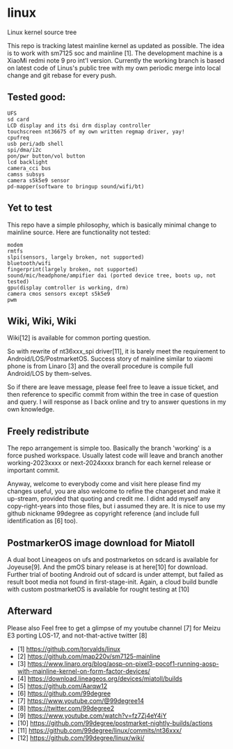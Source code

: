 # linux
Linux kernel source tree

This repo is tracking latest mainline kernel as updated as possible. The idea is to work with sm7125 soc and mainline [1]. 
The development machine is a XiaoMi redmi note 9 pro int'l version. Currently the working branch is based on latest code
of Linus's public tree with my own periodic merge into local change and git rebase for every push.

## Tested good:
```
UFS
sd card
LCD display and its dsi drm display controller
touchscreen nt36675 of my own written regmap driver, yay! 
cpufreq
usb peri/adb shell
spi/dma/i2c
pon/pwr button/vol button
lcd backlight
camera_cci bus
camss subsys 
camera s5k5e9 sensor
pd-mapper(software to bringup sound/wifi/bt)
```

## Yet to test 
This repo have a simple philosophy, which is basically minimal change to mainline source. Here are functionality not tested:
```
modem
rmtfs
slpi(sensors, largely broken, not supported)
bluetooth/wifi
fingerprint(largely broken, not supported)
sound/mic/headphone/ampifier dai (ported device tree, boots up, not tested)
gpu(display comtroller is working, drm)
camera cmos sensors except s5k5e9
pwm
```

## Wiki, Wiki, Wiki
Wiki[12] is available for common porting question.

So with rewrite of nt36xxx_spi driver[11], it is barely meet the requirement to Android/LOS/PostmarketOS. Success story of 
mainline similar to xiaomi phone is from Linaro [3] and the overall procedure is compile full Android/LOS by them-selves.

So if there are leave message, please feel free to leave a issue ticket, and then reference to specific commit from within the 
tree in case of question and query. I will response  as I back online and try to answer questions in my own knowledge.

## Freely redistribute
The repo arrangement is simple too. Basically the branch 'working' is a force pushed workspace. Usually latest code will leave 
and branch another working-2023xxxx or next-2024xxxx branch for each kernel release or important commit. 

Anyway, welcome to everybody come and visit here please find my changes useful, you are also welcome to refine the changeset 
and make it up-stream, provided that quoting and credit me. I didnt add myself any copy-right-years into those files, but 
i assumed they are. It is nice to use my github nickname 99degree as copyright reference (and include full identification as [6] too). 

## PostmarkerOS image download for Miatoll
A dual boot Lineageos on ufs and postmarketos on sdcard is available for Joyeuse[9]. And the pmOS binary release is at here[10] for download.
Further trial of booting Android out of sdcard is under attempt, but failed as result boot media not found in first-stage-init.
Again, a cloud build bundle with custom postmarketOS is available for rought testing at [10]

## Afterward
Please also Feel free to get a glimpse of my youtube channel [7] for Meizu E3 porting LOS-17, and not-that-active twitter [8]

 - [1] https://github.com/torvalds/linux
 - [2] https://github.com/map220v/sm7125-mainline
 - [3] https://www.linaro.org/blog/aosp-on-pixel3-pocof1-running-aosp-with-mainline-kernel-on-form-factor-devices/
 - [4] https://download.lineageos.org/devices/miatoll/builds
 - [5] https://github.com/Aarqw12
 - [6] https://github.com/99degree
 - [7] https://www.youtube.com/@99degree14
 - [8] https://twitter.com/99degree2
 - [9] https://www.youtube.com/watch?v=fz7Zj4eY4iY
 - [10] https://github.com/99degree/postmarket-nightly-builds/actions
 - [11] https://github.com/99degree/linux/commits/nt36xxx/
 - [12] https://github.com/99degree/linux/wiki/
